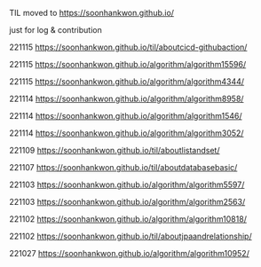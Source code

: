 TIL moved to https://soonhankwon.github.io/

just for log & contribution

221115 https://soonhankwon.github.io/til/aboutcicd-githubaction/

221115 https://soonhankwon.github.io/algorithm/algorithm15596/

221115 https://soonhankwon.github.io/algorithm/algorithm4344/

221114 https://soonhankwon.github.io/algorithm/algorithm8958/

221114 https://soonhankwon.github.io/algorithm/algorithm1546/

221114 https://soonhankwon.github.io/algorithm/algorithm3052/

221109 https://soonhankwon.github.io/til/aboutlistandset/

221107 https://soonhankwon.github.io/til/aboutdatabasebasic/

221103 https://soonhankwon.github.io/algorithm/algorithm5597/

221103 https://soonhankwon.github.io/algorithm/algorithm2563/

221102 https://soonhankwon.github.io/algorithm/algorithm10818/

221102 https://soonhankwon.github.io/til/aboutjpaandrelationship/

221027 https://soonhankwon.github.io/algorithm/algorithm10952/
